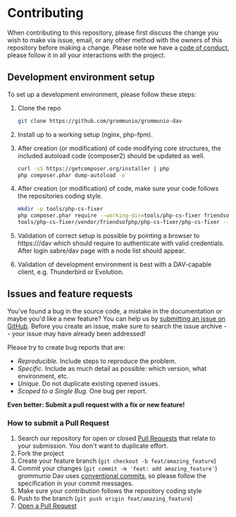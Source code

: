 # Contributing

When contributing to this repository, please first discuss the change you wish to make via issue, email, or any other method with the owners of this repository before making a change.
Please note we have a [code of conduct](CODE_OF_CONDUCT.md), please follow it in all your interactions with the project.

## Development environment setup

To set up a development environment, please follow these steps:

1. Clone the repo

   ```sh
   git clone https://github.com/grommunio/grommunio-dav
   ```

2. Install up to a working setup (nginx, php-fpm).

3. After creation (or modification) of code modifying core structures, the included autoload code (composer2) should be updated as well.

   ```sh
   curl -sS https://getcomposer.org/installer | php
   php composer.phar dump-autoload -o
   ```

4. After creation (or modification) of code, make sure your code follows the repositories coding style.

   ```sh
   mkdir -p tools/php-cs-fixer
   php composer.phar require --working-dir=tools/php-cs-fixer friendsofphp/php-cs-fixer
   tools/php-cs-fixer/vendor/friendsofphp/php-cs-fixer/php-cs-fixer --config=.phpcs fix ./
   ```

5. Validation of correct setup is possible by pointing a browser to https://<URL>/dav which should require to authenticate with valid credentials. After login sabre/dav page with a node list should appear.

6. Validation of development environment is best with a DAV-capable client, e.g. Thunderbird or Evolution.

## Issues and feature requests

You've found a bug in the source code, a mistake in the documentation or maybe you'd like a new feature? You can help us by [submitting an issue on GitHub](https://github.com/grommunio/grommunio-dav/issues). Before you create an issue, make sure to search the issue archive -- your issue may have already been addressed!

Please try to create bug reports that are:

- _Reproducible._ Include steps to reproduce the problem.
- _Specific._ Include as much detail as possible: which version, what environment, etc.
- _Unique._ Do not duplicate existing opened issues.
- _Scoped to a Single Bug._ One bug per report.

**Even better: Submit a pull request with a fix or new feature!**

### How to submit a Pull Request

1. Search our repository for open or closed
   [Pull Requests](https://github.com/grommunio/grommunio-dav/pulls)
   that relate to your submission. You don't want to duplicate effort.
2. Fork the project
3. Create your feature branch (`git checkout -b feat/amazing_feature`)
4. Commit your changes (`git commit -m 'feat: add amazing_feature'`) grommunio Dav uses [conventional commits](https://www.conventionalcommits.org), so please follow the specification in your commit messages.
5. Make sure your contribution follows the repository coding style
6. Push to the branch (`git push origin feat/amazing_feature`)
7. [Open a Pull Request](https://github.com/grommunio/grommunio-dav/compare?expand=1)
